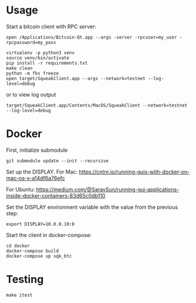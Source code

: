 Usage
=====

Start a bitcoin client with RPC server:

```
open /Applications/Bitcoin-Qt.app --args -server -rpcuser=my_user -rpcpassword=my_pass
```

```
virtualenv -p python3 venv
source venv/bin/activate
pip install -r requirements.txt
make clean
python -m fbs freeze
open target/SqueakClient.app --args --network=testnet --log-level=debug
```

or to view log output

```
target/SqueakClient.app/Contents/MacOS/SqueakClient --network=testnet --log-level=debug
```


Docker
======

First, initialize submodule
```
git submodule update --init --recursive
```

Set up the DISPLAY.
For Mac:
https://cntnr.io/running-guis-with-docker-on-mac-os-x-a14df6a76efc

For Ubuntu:
https://medium.com/@SaravSun/running-gui-applications-inside-docker-containers-83d65c0db110

Set the DISPLAY environment variable with the value from the previous step:
```
export DISPLAY=10.0.0.10:0
```

Start the client in docker-compose:
```
cd docker
docker-compose build
docker-compose up sqk_btc
```

Testing
=======

```
make itest
```
